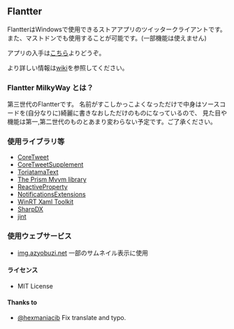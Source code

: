 ﻿Flantter
--

FlantterはWindowsで使用できるストアアプリのツイッタークライアントです。
また、マストドンでも使用することが可能です。(一部機能は使えません)

アプリの入手は[こちら](http://apps.microsoft.com/windows/ja-jp/app/flantter/cedc3eca-9d14-452e-bf40-0e32bd76b5b7)よりどうぞ。

より詳しい情報は[wiki](https://github.com/cucmberium/Flantter.MilkyWay/wiki)を参照してください。

### Flantter MilkyWay とは？

第三世代のFlantterです。
名前がすこしかっこよくなっただけで中身はソースコードを(自分なりに)綺麗に書きなおしただけのものになっているので、
見た目や機能は第一,第二世代のものとあまり変わらない予定です。ご了承ください。

### 使用ライブラリ等

* [CoreTweet](https://github.com/CoreTweet/CoreTweet)
* [CoreTweetSupplement](https://github.com/CoreTweet/CoreTweetSupplement)
* [ToriatamaText](https://github.com/azyobuzin/ToriatamaText)
* [The Prism Mvvm library](https://github.com/PrismLibrary/Prism)
* [ReactiveProperty](https://github.com/runceel/ReactiveProperty)
* [NotificationsExtensions](https://github.com/WindowsNotifications/NotificationsExtensions)
* [WinRT Xaml Toolkit](https://github.com/xyzzer/WinRTXamlToolkit)
* [SharpDX](https://github.com/sharpdx/SharpDX)
* [jint](https://github.com/sebastienros/jint)

### 使用ウェブサービス

* [img.azyobuzi.net](http://img.azyobuzi.net/) 一部のサムネイル表示に使用

#### ライセンス

* MIT License

#### Thanks to

* [@hexmaniacib](https://twitter.com/hexmaniacib) Fix translate and typo.
